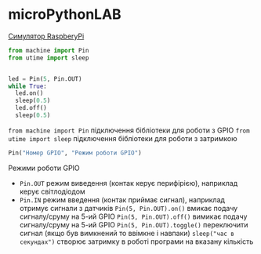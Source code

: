 # microPythonLAB

[Симулятор RaspberyPi](https://wokwi.com/projects/300504213470839309)
```python
from machine import Pin
from utime import sleep


led = Pin(5, Pin.OUT)
while True:
  led.on()
  sleep(0.5)
  led.off()
  sleep(0.5)
```

`from machine import Pin` підключення бібліотеки для роботи з GPIO
`from utime import sleep` підключення бібліотеки для роботи з затримкою
```python
Pin("Номер GPIO", "Режим роботи GPIO")
```
Режими роботи GPIO
* `Pin.OUT` режим виведення (контак керує перифірією), наприклад керує світлодіодом
* `Pin.IN` режим введення (контак приймає сигнал), наприклад отримує сигнали з датчиків
`Pin(5, Pin.OUT).on()` вмикає подачу сигналу/сруму на 5-ий GPIO 
`Pin(5, Pin.OUT).off()` вимикає подачу сигналу/сруму на 5-ий GPIO 
`Pin(5, Pin.OUT).toggle()` переключити сигнал (якщо був вимкнений то ввімкне і навпаки)
`sleep("час в секундах")` створює затримку в роботі програми на вказану кількість
